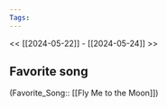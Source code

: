 ```yaml
---
Tags: 
---
```

 << [[2024-05-22]] - [[2024-05-24]] >> 
## Favorite song
(Favorite_Song:: [[Fly Me to the Moon]])
